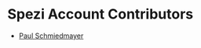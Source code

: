 <!--

This source file is part of the Spezi open-source project.

SPDX-FileCopyrightText: 2022 Stanford University and the project authors (see CONTRIBUTORS.md)

SPDX-License-Identifier: MIT
  
-->

Spezi Account Contributors
====================

* [Paul Schmiedmayer](https://github.com/PSchmiedmayer)
